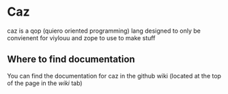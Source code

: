 # Caz
caz is a qop (quiero oriented programming) lang designed to only be convienent for viylouu and zope to use to make stuff  

## Where to find documentation
You can find the documentation for caz in the github wiki (located at the top of the page in the *wiki* tab)  

